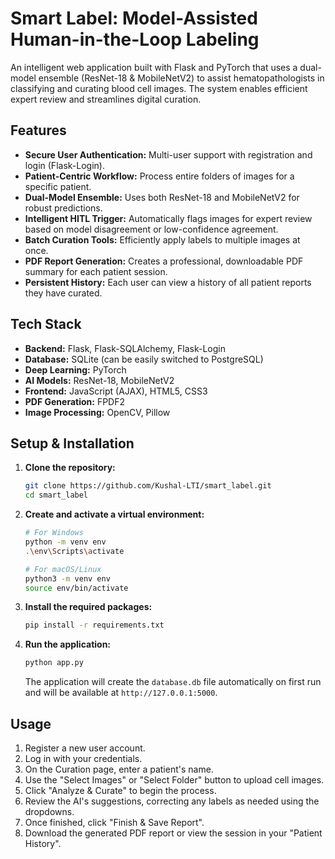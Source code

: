 # Smart Label: Model-Assisted Human-in-the-Loop Labeling

An intelligent web application built with Flask and PyTorch that uses a dual-model ensemble (ResNet-18 & MobileNetV2) to assist hematopathologists in classifying and curating blood cell images. The system enables efficient expert review and streamlines digital curation.

## Features

- **Secure User Authentication:** Multi-user support with registration and login (Flask-Login).
- **Patient-Centric Workflow:** Process entire folders of images for a specific patient.
- **Dual-Model Ensemble:** Uses both ResNet-18 and MobileNetV2 for robust predictions.
- **Intelligent HITL Trigger:** Automatically flags images for expert review based on model disagreement or low-confidence agreement.
- **Batch Curation Tools:** Efficiently apply labels to multiple images at once.
- **PDF Report Generation:** Creates a professional, downloadable PDF summary for each patient session.
- **Persistent History:** Each user can view a history of all patient reports they have curated.

## Tech Stack

- **Backend:** Flask, Flask-SQLAlchemy, Flask-Login
- **Database:** SQLite (can be easily switched to PostgreSQL)
- **Deep Learning:** PyTorch
- **AI Models:** ResNet-18, MobileNetV2
- **Frontend:** JavaScript (AJAX), HTML5, CSS3
- **PDF Generation:** FPDF2
- **Image Processing:** OpenCV, Pillow

## Setup & Installation

1.  **Clone the repository:**
    ```bash
    git clone https://github.com/Kushal-LTI/smart_label.git
    cd smart_label
    ```

2.  **Create and activate a virtual environment:**
    ```bash
    # For Windows
    python -m venv env
    .\env\Scripts\activate

    # For macOS/Linux
    python3 -m venv env
    source env/bin/activate
    ```

3.  **Install the required packages:**
    ```bash
    pip install -r requirements.txt
    ```

4.  **Run the application:**
    ```bash
    python app.py
    ```
    The application will create the `database.db` file automatically on first run and will be available at `http://127.0.0.1:5000`.

## Usage

1.  Register a new user account.
2.  Log in with your credentials.
3.  On the Curation page, enter a patient's name.
4.  Use the "Select Images" or "Select Folder" button to upload cell images.
5.  Click "Analyze & Curate" to begin the process.
6.  Review the AI's suggestions, correcting any labels as needed using the dropdowns.
7.  Once finished, click "Finish & Save Report".
8.  Download the generated PDF report or view the session in your "Patient History".
